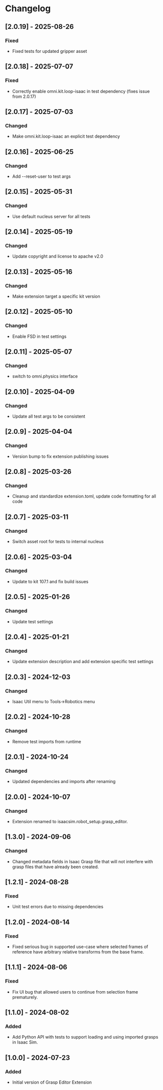 # Changelog
## [2.0.19] - 2025-08-26
### Fixed
- Fixed tests for updated gripper asset

## [2.0.18] - 2025-07-07
### Fixed
- Correctly enable omni.kit.loop-isaac in test dependency (fixes issue from 2.0.17)

## [2.0.17] - 2025-07-03
### Changed
- Make omni.kit.loop-isaac an explicit test dependency

## [2.0.16] - 2025-06-25
### Changed
- Add --reset-user to test args

## [2.0.15] - 2025-05-31
### Changed
- Use default nucleus server for all tests

## [2.0.14] - 2025-05-19
### Changed
- Update copyright and license to apache v2.0

## [2.0.13] - 2025-05-16
### Changed
- Make extension target a specific kit version

## [2.0.12] - 2025-05-10
### Changed
- Enable FSD in test settings

## [2.0.11] - 2025-05-07
### Changed
- switch to omni.physics interface

## [2.0.10] - 2025-04-09
### Changed
- Update all test args to be consistent

## [2.0.9] - 2025-04-04
### Changed
- Version bump to fix extension publishing issues

## [2.0.8] - 2025-03-26
### Changed
- Cleanup and standardize extension.toml, update code formatting for all code

## [2.0.7] - 2025-03-11
### Changed
- Switch asset root for tests to internal nucleus

## [2.0.6] - 2025-03-04
### Changed
- Update to kit 107.1 and fix build issues

## [2.0.5] - 2025-01-26
### Changed
- Update test settings

## [2.0.4] - 2025-01-21
### Changed
- Update extension description and add extension specific test settings

## [2.0.3] - 2024-12-03
### Changed
- Isaac Util menu to Tools->Robotics menu

## [2.0.2] - 2024-10-28
### Changed
- Remove test imports from runtime

## [2.0.1] - 2024-10-24
### Changed
- Updated dependencies and imports after renaming

## [2.0.0] - 2024-10-07
### Changed
- Extension renamed to isaacsim.robot_setup.grasp_editor.

## [1.3.0] - 2024-09-06
### Changed
- Changed metadata fields in Isaac Grasp file that will not interfere with grasp files that have already been created.

## [1.2.1] - 2024-08-28
### Fixed
- Unit test errors due to missing dependencies

## [1.2.0] - 2024-08-14
### Fixed
- Fixed serious bug in supported use-case where selected frames of reference have arbitrary relative transforms from the base frame.

## [1.1.1] - 2024-08-06
### Fixed
- Fix UI bug that allowed users to continue from selection frame prematurely.

## [1.1.0] - 2024-08-02
### Added
- Add Python API with tests to support loading and using imported grasps in Isaac Sim.

## [1.0.0] - 2024-07-23
### Added
- Initial version of Grasp Editor Extension
